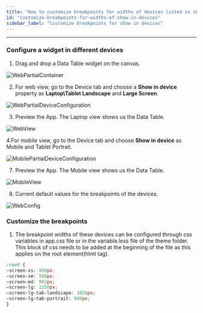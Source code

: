 ```yaml
---
title: "How to customize breakpoints for widths of devices listed in show in devices of each widget"
id: "customize-breakpoints-for-widths-of-show-in-devices"
sidebar_label: "Customize breakpoints for show in devices"
---
```

---
### Configure a widget in different devices 
1. Drag and drop a Data Table widget on the canvas.

![WebPartialContainer](/learn/assets/webPartialContainer.png)

2. For web view, go to the Device tab and choose a **Show in device** property as **Laptop\Tablet Landscape** and **Large Screen**.

![WebPartialDeviceConfiguration](/learn/assets/webPartialDeviceConfig.png)

3. Preview the App. The Laptop view shows us the Data Table.

![WebView](/learn/assets/webPartialPreview.png)

4.For mobile view, go to the Device tab and choose **Show in device** as Mobile and Tablet Portrait.

![MobilePartialDeviceConfiguration](/learn/assets/mobilePartialDeviceConfig.png)
    
7. Preview the App. The Mobile view shows us the Data Table.
   
![MobileView](/learn/assets/mobilePartialPreview.png)

8. Current default values for the breakpoints of the devices.

![WebConfig](/learn/assets/breakpoints.png)

### Customize the breakpoints

1. The breakpoint widths of these devices can be configured through css variables in app.css file or in the variable.less file of the theme folder.
This block of css needs to be added at the beginning of the file as this applies on the root element(html tag).

```css  
:root {
–screen-xs: 400px;
–screen-sm: 500px;
–screen-md: 992px;
–screen-lg: 1250px;
–screen-lg-tab-landscape: 1050px;
–screen-lg-tab-portrait: 900px;
}
```